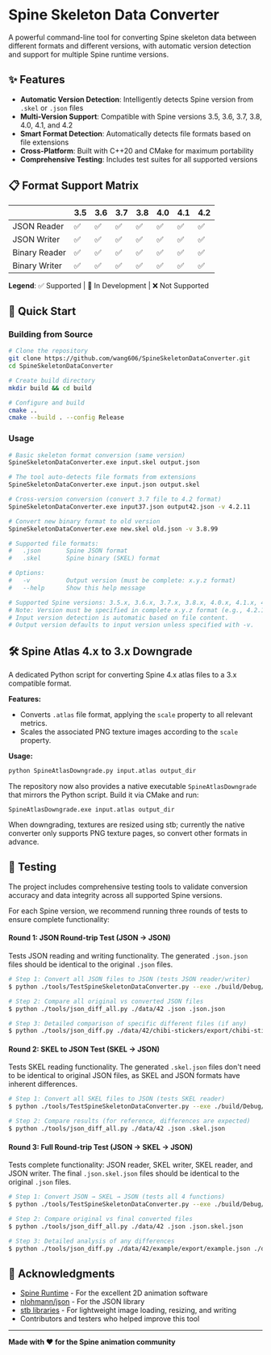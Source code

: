 # Spine Skeleton Data Converter

A powerful command-line tool for converting Spine skeleton data between different formats and different versions, with automatic version detection and support for multiple Spine runtime versions.

## ✨ Features

- **Automatic Version Detection**: Intelligently detects Spine version from `.skel` or `.json` files
- **Multi-Version Support**: Compatible with Spine versions 3.5, 3.6, 3.7, 3.8, 4.0, 4.1, and 4.2
- **Smart Format Detection**: Automatically detects file formats based on file extensions
- **Cross-Platform**: Built with C++20 and CMake for maximum portability
- **Comprehensive Testing**: Includes test suites for all supported versions

## 📋 Format Support Matrix

|           | 3.5 | 3.6 | 3.7 | 3.8 | 4.0 | 4.1 | 4.2 |
| --------- | --- | --- | --- | --- | --- | --- | --- |
| JSON Reader | ✅ | ✅ | ✅ | ✅ | ✅ | ✅ | ✅  |
| JSON Writer | ✅ | ✅ | ✅ | ✅ | ✅ | ✅ | ✅  |
| Binary Reader | ✅ | ✅ | ✅ | ✅ | ✅ | ✅ | ✅ |
| Binary Writer | ✅ | ✅ | ✅ | ✅ | ✅ | ✅ | ✅ |

**Legend**: ✅ Supported | 🚧 In Development | ❌ Not Supported

## 🚀 Quick Start

### Building from Source

```bash
# Clone the repository
git clone https://github.com/wang606/SpineSkeletonDataConverter.git
cd SpineSkeletonDataConverter

# Create build directory
mkdir build && cd build

# Configure and build
cmake ..
cmake --build . --config Release
```

### Usage

```bash
# Basic skeleton format conversion (same version)
SpineSkeletonDataConverter.exe input.skel output.json

# The tool auto-detects file formats from extensions
SpineSkeletonDataConverter.exe input.json output.skel

# Cross-version conversion (convert 3.7 file to 4.2 format)
SpineSkeletonDataConverter.exe input37.json output42.json -v 4.2.11

# Convert new binary format to old version
SpineSkeletonDataConverter.exe new.skel old.json -v 3.8.99

# Supported file formats:
#   .json       Spine JSON format
#   .skel       Spine binary (SKEL) format

# Options:
#   -v          Output version (must be complete: x.y.z format)
#   --help      Show this help message

# Supported Spine versions: 3.5.x, 3.6.x, 3.7.x, 3.8.x, 4.0.x, 4.1.x, 4.2.x
# Note: Version must be specified in complete x.y.z format (e.g., 4.2.11, not 4.2)
# Input version detection is automatic based on file content.
# Output version defaults to input version unless specified with -v.
```

## 🛠️ Spine Atlas 4.x to 3.x Downgrade

A dedicated Python script for converting Spine 4.x atlas files to a 3.x compatible format.

**Features:**

- Converts `.atlas` file format, applying the `scale` property to all relevant metrics.
- Scales the associated PNG texture images according to the `scale` property.

**Usage:**
```bash
python SpineAtlasDowngrade.py input.atlas output_dir
```

The repository now also provides a native executable `SpineAtlasDowngrade` that mirrors the Python script.
Build it via CMake and run:

```
SpineAtlasDowngrade.exe input.atlas output_dir
```

When downgrading, textures are resized using stb; currently the native converter only supports PNG texture pages, so convert other formats in advance.

## 🧪 Testing

The project includes comprehensive testing tools to validate conversion accuracy and data integrity across all supported Spine versions.

For each Spine version, we recommend running three rounds of tests to ensure complete functionality:

#### Round 1: JSON Round-trip Test (JSON → JSON)
Tests JSON reading and writing functionality. The generated `.json.json` files should be identical to the original `.json` files.

```bash
# Step 1: Convert all JSON files to JSON (tests JSON reader/writer)
$ python ./tools/TestSpineSkeletonDataConverter.py --exe ./build/Debug/SpineSkeletonDataConverter.exe ./data/42 .json .json

# Step 2: Compare all original vs converted JSON files
$ python ./tools/json_diff_all.py ./data/42 .json .json.json

# Step 3: Detailed comparison of specific different files (if any)
$ python ./tools/json_diff.py ./data/42/chibi-stickers/export/chibi-stickers.json ./data/42/chibi-stickers/export/chibi-stickers.json.json
```

#### Round 2: SKEL to JSON Test (SKEL → JSON)
Tests SKEL reading functionality. The generated `.skel.json` files don't need to be identical to original JSON files, as SKEL and JSON formats have inherent differences.

```bash
# Step 1: Convert all SKEL files to JSON (tests SKEL reader)
$ python ./tools/TestSpineSkeletonDataConverter.py --exe ./build/Debug/SpineSkeletonDataConverter.exe ./data/42 .skel .json

# Step 2: Compare results (for reference, differences are expected)
$ python ./tools/json_diff_all.py ./data/42 .json .skel.json
```

#### Round 3: Full Round-trip Test (JSON → SKEL → JSON)
Tests complete functionality: JSON reader, SKEL writer, SKEL reader, and JSON writer. The final `.json.skel.json` files should be identical to the original `.json` files.

```bash
# Step 1: Convert JSON → SKEL → JSON (tests all 4 functions)
$ python ./tools/TestSpineSkeletonDataConverter.py --exe ./build/Debug/SpineSkeletonDataConverter.exe ./data/42 .json .skel.json

# Step 2: Compare original vs final converted files
$ python ./tools/json_diff_all.py ./data/42 .json .json.skel.json

# Step 3: Detailed analysis of any differences
$ python ./tools/json_diff.py ./data/42/example/export/example.json ./data/42/example/export/example.json.skel.json
```

## 🙏 Acknowledgments

- [Spine Runtime](http://esotericsoftware.com/) - For the excellent 2D animation software
- [nlohmann/json](https://github.com/nlohmann/json) - For the JSON library
- [stb libraries](https://github.com/nothings/stb) - For lightweight image loading, resizing, and writing
- Contributors and testers who helped improve this tool

---

**Made with ❤️ for the Spine animation community**

